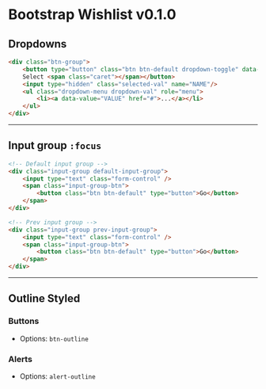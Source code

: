 Bootstrap Wishlist v0.1.0
==================

## Dropdowns

```html
<div class="btn-group">
	<button type="button" class="btn btn-default dropdown-toggle" data-toggle="dropdown"> 
	Select <span class="caret"></span></button>
	<input type="hidden" class="selected-val" name="NAME"/>
	<ul class="dropdown-menu dropdown-val" role="menu">
		<li><a data-value="VALUE" href="#">...</a></li>
	</ul>
</div>
```

---

## Input group `:focus`


```html
<!-- Default input group -->
<div class="input-group default-input-group">
	<input type="text" class="form-control" />
	<span class="input-group-btn">
		<button class="btn btn-default" type="button">Go</button>
	</span> 
</div>

<!-- Prev input group -->
<div class="input-group prev-input-group">
	<input type="text" class="form-control" />
	<span class="input-group-btn">
		<button class="btn btn-default" type="button">Go</button>
	</span> 
</div>
```

---

## Outline Styled

### Buttons
* Options:  `btn-outline`


### Alerts
* Options:  `alert-outline`






































